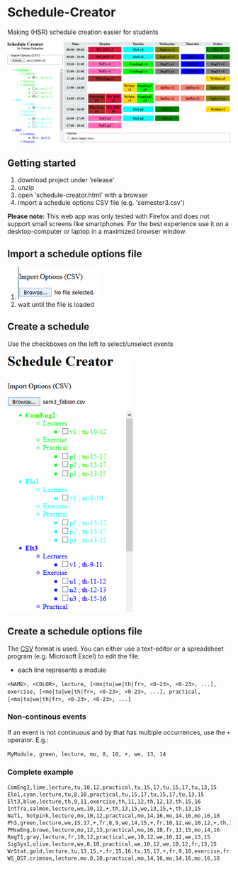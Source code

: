 # Schedule-Creator
Making (HSR) schedule creation easier for students

![demo](img/demo.PNG)

## Getting started
1. download project under 'release'
2. unzip
3. open 'schedule-creator.html' with a browser
4. import a schedule options CSV file (e.g. 'semester3.csv')

**Please note:**
This web app was only tested with Firefox and does not support small screens like smartphones.
For the best experience use it on a desktop-computer or laptop in a maximized browser window.

## Import a schedule options file
1. ![image of import field](img/import.PNG)
2. wait until the file is loaded

## Create a schedule
Use the checkboxes on the left to select/unselect events

![image of module list](img/selection.PNG)

## Create a schedule options file
The [CSV](https://en.wikipedia.org/wiki/Comma-separated_values) format is used.
You can either use a text-editor or a spreadsheet program (e.g. Microsoft Excel) to edit the file.

* each line represents a module

```<NAME>, <COLOR>, lecture, [<mo|tu|we|th|fr>, <0-23>, <0-23>, ...], exercise, [<mo|tu|we|th|fr>, <0-23>, <0-23>, ...], practical, [<mo|tu|we|th|fr>, <0-23>, <0-23>, ...]```

### Non-continous events
If an event is not continuous and by that has multiple occurrences, use the `+` operator. E.g.:

```MyModule, green, lecture, mo, 8, 10, +, we, 13, 14```

### Complete example
```
ComEng2,lime,lecture,tu,10,12,practical,tu,15,17,tu,15,17,tu,13,15
Elo1,cyan,lecture,tu,8,10,practical,tu,15,17,tu,15,17,tu,13,15
Elt3,blue,lecture,th,9,11,exercise,th,11,12,th,12,13,th,15,16
IntTra,salmon,lecture,we,10,12,+,th,13,15,we,13,15,+,th,13,15
NaT1, hotpink,lecture,mo,10,12,practical,mo,14,16,mo,14,16,mo,16,18
Ph3,green,lecture,we,15,17,+,fr,8,9,we,14,15,+,fr,10,12,we,10,12,+,th,13,14,exercise,fr,9,10,fr,15,16,fr,13,14,fr,14,15,th,10,11,th,9,10,th,14,15,th,14,15
PMswEng,brown,lecture,mo,12,13,practical,mo,16,18,fr,13,15,mo,14,16
RegT1,gray,lecture,fr,10,12,practical,we,10,12,we,10,12,we,13,15
SigSys1,olive,lecture,we,8,10,practical,we,10,12,we,10,12,fr,13,15
WrStat,gold,lecture,tu,13,15,+,fr,15,16,tu,15,17,+,fr,9,10,exercise,fr,16,17,mo,16,17,fr,12,13,fr,11,12
WS_DST,crimson,lecture,mo,8,10,practical,mo,14,16,mo,14,16,mo,16,18
```
